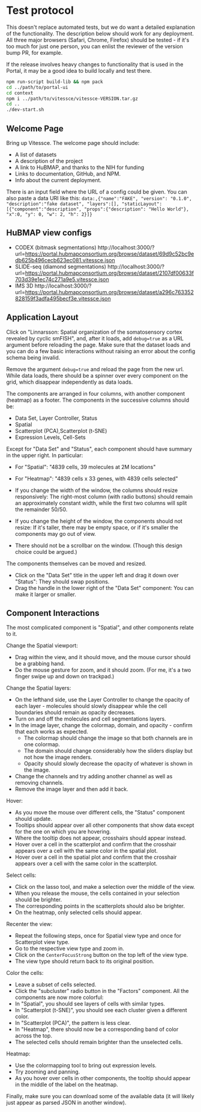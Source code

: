 # Test protocol

This doesn't replace automated tests, but we do want a detailed explanation of the functionality.
The description below should work for any deployment.  All three major browsers (Safari, Chrome, Firefox) should be tested - if it's too much for just one person,
you can enlist the reviewer of the version bump PR, for example.

If the release involves heavy changes to functionality that is used in the Portal, it may be a good idea to build locally and test there.
```bash
npm run-script build-lib && npm pack
cd ../path/to/portal-ui
cd context
npm i ../path/to/vitessce/vitessce-VERSION.tar.gz
cd ..
./dev-start.sh
```

## Welcome Page

 Bring up Vitessce. The welcome page should include:
 - A list of datasets
 - A description of the project
 - A link to HuBMAP, and thanks to the NIH for funding
 - Links to documentation, GitHub, and NPM.
 - Info about the current deployment.

 There is an input field where the URL of a config could be given.
 You can also paste a data URI like this: `data:,{"name":"FAKE", "version": "0.1.0", "description":"fake dataset", "layers":[], "staticLayout":[{"component":"description", "props":{"description": "Hello World"}, "x":0, "y": 0, "w": 2, "h": 2}]}`

## HuBMAP view configs
- CODEX (bitmask segmentations) http://localhost:3000/?url=https://portal.hubmapconsortium.org/browse/dataset/69d9c52bc9edb625b496cecb623ec081.vitessce.json
- SLIDE-seq (diamond segmentations) http://localhost:3000/?url=https://portal.hubmapconsortium.org/browse/dataset/2107df00633f703d39e1ec74c271a9e5.vitessce.json
- IMS 3D http://localhost:3000/?url=https://portal.hubmapconsortium.org/browse/dataset/a296c763352828159f3adfa495becf3e.vitessce.json

## Application Layout

Click on "Linnarsson: Spatial organization of the somatosensory cortex revealed by cyclic smFISH", and, after it loads, add `debug=true` as a URL argument before reloading the page.  Make sure that the dataset loads and you can do a few basic interactions without raising an error about the config schema being invalid.

Remove the argument `debug=true` and reload the page from the new url.  While data loads, there should be a spinner over every component on the grid, which disappear independently as data loads.

The components are arranged in four columns, with another component (heatmap) as a footer.
The components in the successive columns should be:
- Data Set, Layer Controller, Status
- Spatial
- Scatterplot (PCA),Scatterplot (t-SNE)
- Expression Levels, Cell-Sets

Except for "Data Set" and "Status", each component should have summary in the upper right. In particular:
- For "Spatial": "4839 cells, 39 molecules at 2M locations"
- For "Heatmap": "4839 cells x 33 genes, with 4839 cells selected"

- If you change the width of the window, the columns should resize responsively:
The right-most column (with radio buttons) should remain an approximately constant width,
while the first two columns will split the remainder 50/50.
- If you change the height of the window, the components should not resize:
If it's taller, there may be empty space, or if it's smaller the components may go out of view.
- There should not be a scrollbar on the window. (Though this design choice could be argued.)

The components themselves can be moved and resized.
- Click on the "Data Set" title in the upper left and drag it down over "Status":
They should swap positions.
- Drag the handle in the lower right of the "Data Set" component:
You can make it larger or smaller.

## Component Interactions

The most complicated component is "Spatial", and other components relate to it.

Change the Spatial viewport:
- Drag within the view, and it should move, and the mouse cursor should be a grabbing hand.
- Do the mouse gesture for zoom, and it should zoom.
(For me, it's a two finger swipe up and down on trackpad.)

Change the Spatial layers:
- On the lefthand side, use the Layer Controller to change the opacity of each layer -  molecules should
slowly disappear while the cell boundaries should remain as opacity decreases.
- Turn on and off the molecules and cell segmentations layers.
- In the image layer, change the colormap, domain, and opacity - confirm that each works as expected.
  - The colormap should change the image so that both channels are in one colormap.
  - The domain should change considerably how the sliders display but not how the image renders.
  - Opacity should slowly decrease the opacity of whatever is shown in the image.
- Change the channels and try adding another channel as well as removing channels.
- Remove the image layer and then add it back.

Hover:
- As you move the mouse over different cells, the "Status" component should update.
- Tooltips should appear over all other components that show data except for the one on which you are hovering.
- Where the tooltip does not appear, crosshairs should appear instead.
- Hover over a cell in the scatterplot and confirm that the crosshair appears over a cell with the same color in the spatial plot.
- Hover over a cell in the spatial plot and confirm that the crosshair appears over a cell with the same color in the scatterplot.

Select cells:
- Click on the lasso tool, and make a selection over the middle of the view.
- When you release the mouse, the cells contained in your selection should be brighter.
- The corresponding points in the scatterplots should also be brighter.
- On the heatmap, only selected cells should appear.

Recenter the view:
- Repeat the following steps, once for Spatial view type and once for Scatterplot view type.
- Go to the respective view type and zoom in.
- Click on the `CenterFocusStrong` button on the top left of the view type.
- The view type should return back to its original position.

Color the cells:
- Leave a subset of cells selected.
- Click the "subcluster" radio button in the "Factors" component.
All the components are now more colorful:
- In "Spatial", you should see layers of cells with similar types.
- In "Scatterplot (t-SNE)", you should see each cluster given a different color.
- In "Scatterplot (PCA)", the pattern is less clear.
- In "Heatmap", there should now be a corresponding band of color across the top.
- The selected cells should remain brighter than the unselected cells.

Heatmap:
- Use the colormapping tool to bring out expression levels.
- Try zooming and panning.
- As you hover over cells in other components, the tooltip should appear in the middle of the label on the heatmap.

Finally, make sure you can download some of the available data (it will likely just appear as parsed JSON in another window).
